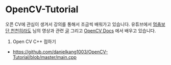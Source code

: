 # OpenCV-Tutorial
오픈 CV에 관심이 생겨서 강의를 통해서 조금씩 배워가고 있습니다.
유튜브에서 [멈춤보단 천천히라도](https://www.youtube.com/channel/UCQeLdtodgFWThPxVeWjAncA) 님의 영상과 관련 [글](https://webnautes.tistory.com/) 그리고 [OpenCV Docs](https://docs.opencv.org/4.1.2/index.html) 에서 배우고 있습니다.

1. Open CV C++ 접하기
  * <https://github.com/danielkang1003/OpenCV-Tutorial/blob/master/main.cpp>
